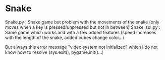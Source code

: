 # Snake

Snake.py : Snake game but problem with the movements of the snake (only moves when a key is pressed/unpressed but not in between)
Snake_sol.py : Same game which works and with a few added features (speed increases with the length of the snake, added cubes change color...)

But always this error message "video system not initialized" which I do not know how to resolve (sys.exit(), pygame.init()...)
